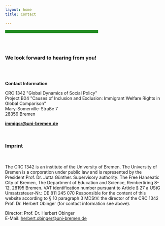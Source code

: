 ```yaml
---
layout: home
title: Contact

---
```

<hr width="60%" style="height: 10px; background-color: #228b22; border-radius: 0;" align="center">
<br><br>
<h3> We look forward to hearing from you!</h3>
<br><br>

**Contact Information**

CRC 1342 "Global Dynamics of Social Policy"<br>
Project B04 "Causes of Inclusion and Exclusion: Immigrant Welfare Rights in Global Comparison"<br>
Mary-Somerville-Straße 7<br>
28359 Bremen  

**immigsr@uni-bremen.de**

<br>

<h3> Imprint </h3>
<br><br>
The CRC 1342 is an institute of the University of Bremen. The University of Bremen is a corporation under public law and is represented by the President Prof. Dr. Jutta Günther.
Supervisory authority: The Free Hanseatic City of Bremen, The Department of Education and Science, Rembertiring 8-12, 28195 Bremen.
VAT identification number pursuant to Article § 27 a UStG Umsatzsteuer-Nr.: DE 811 245 070
Responsible for the content of this website according to § 10 paragraph 3 MDStV: the director of the CRC 1342 Prof. Dr. Herbert Obinger (for contact information see above).

Director: Prof. Dr. Herbert Obinger <br>
E-Mail: herbert.obinger@uni-bremen.de
